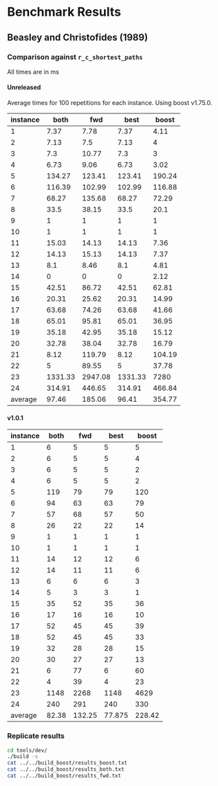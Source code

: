 # Benchmark Results

## Beasley and Christofides (1989)

### Comparison against `r_c_shortest_paths`

All times are in ms

#### Unreleased

Average times for 100 repetitions for each instance.
Using boost v1.75.0.

|instance|both            |fwd      |best            |boost           |
|--------|----------------|---------|----------------|----------------|
|1       |7.37            |7.78     |7.37            |4.11            |
|2       |7.13            |7.5      |7.13            |4               |
|3       |7.3             |10.77    |7.3             |3               |
|4       |6.73            |9.06     |6.73            |3.02            |
|5       |134.27          |123.41   |123.41          |190.24          |
|6       |116.39          |102.99   |102.99          |116.88          |
|7       |68.27           |135.68   |68.27           |72.29           |
|8       |33.5            |38.15    |33.5            |20.1            |
|9       |1               |1        |1               |1               |
|10      |1               |1        |1               |1               |
|11      |15.03           |14.13    |14.13           |7.36            |
|12      |14.13           |15.13    |14.13           |7.37            |
|13      |8.1             |8.46     |8.1             |4.81            |
|14      |0               |0        |0               |2.12            |
|15      |42.51           |86.72    |42.51           |62.81           |
|16      |20.31           |25.62    |20.31           |14.99           |
|17      |63.68           |74.26    |63.68           |41.66           |
|18      |65.01           |95.81    |65.01           |36.95           |
|19      |35.18           |42.95    |35.18           |15.12           |
|20      |32.78           |38.04    |32.78           |16.79           |
|21      |8.12            |119.79   |8.12            |104.19          |
|22      |5               |89.55    |5               |37.78           |
|23      |1331.33         |2947.08  |1331.33         |7280            |
|24      |314.91          |446.65   |314.91          |466.84          |
|average |97.46           |185.06   |96.41           |354.77          |

#### v1.0.1

instance | both | fwd | best | boost
-- | -- | -- | -- | --
1 | 6 | 5 | 5 | 5
2 | 6 | 5 | 5 | 4
3 | 6 | 5 | 5 | 2
4 | 6 | 5 | 5 | 2
5 | 119 | 79 | 79 | 120
6 | 94 | 63 | 63 | 79
7 | 57 | 68 | 57 | 50
8 | 26 | 22 | 22 | 14
9 | 1 | 1 | 1 | 1
10 | 1 | 1 | 1 | 1
11 | 14 | 12 | 12 | 6
12 | 14 | 11 | 11 | 6
13 | 6 | 6 | 6 | 3
14 | 5 | 3 | 3 | 1
15 | 35 | 52 | 35 | 36
16 | 17 | 16 | 16 | 10
17 | 52 | 45 | 45 | 39
18 | 52 | 45 | 45 | 33
19 | 32 | 28 | 28 | 15
20 | 30 | 27 | 27 | 13
21 | 6 | 77 | 6 | 60
22 | 4 | 39 | 4 | 23
23 | 1148 | 2268 | 1148 | 4629
24 | 240 | 291 | 240 | 330
average | 82.38 | 132.25 | 77.875 | 228.42

### Replicate results

```bash
cd tools/dev/
./build -s
cat ../../build_boost/results_boost.txt
cat ../../build_boost/results_both.txt
cat ../../build_boost/results_fwd.txt
```
